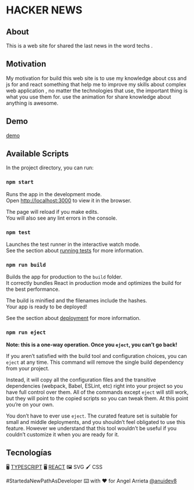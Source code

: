 # HACKER NEWS

## About

This is a web site for shared the last news in the word techs .

## Motivation

My motivation for build this web site is to use my knowledge about css and js for and react something that help me to improve my skills about complex web application , no matter the technologies that use, the important thing is what you use them for. use the animation for share knowledge about anything is awesome.

## Demo

[demo](https://621c9f25d0478d45f9bbfbc0--friendly-archimedes-d5117c.netlify.app/)

## Available Scripts

In the project directory, you can run:

### `npm start`

Runs the app in the development mode.\
Open [http://localhost:3000](http://localhost:3000) to view it in the browser.

The page will reload if you make edits.\
You will also see any lint errors in the console.

### `npm test`

Launches the test runner in the interactive watch mode.\
See the section about [running tests](https://facebook.github.io/create-react-app/docs/running-tests) for more information.

### `npm run build`

Builds the app for production to the `build` folder.\
It correctly bundles React in production mode and optimizes the build for the best performance.

The build is minified and the filenames include the hashes.\
Your app is ready to be deployed!

See the section about [deployment](https://facebook.github.io/create-react-app/docs/deployment) for more information.

### `npm run eject`

**Note: this is a one-way operation. Once you `eject`, you can’t go back!**

If you aren’t satisfied with the build tool and configuration choices, you can `eject` at any time. This command will remove the single build dependency from your project.

Instead, it will copy all the configuration files and the transitive dependencies (webpack, Babel, ESLint, etc) right into your project so you have full control over them. All of the commands except `eject` will still work, but they will point to the copied scripts so you can tweak them. At this point you’re on your own.

You don’t have to ever use `eject`. The curated feature set is suitable for small and middle deployments, and you shouldn’t feel obligated to use this feature. However we understand that this tool wouldn’t be useful if you couldn’t customize it when you are ready for it.

## Tecnologías

🖥 [TYPESCRIPT](https://www.typescriptlang.org/)
🖥 [REACT](https://es.reactjs.org/)
🖼 SVG
🖌 CSS

#StartedaNewPathAsDeveloper ⌨️ with ❤️ for Angel Arrieta [@anuidev8](https://github.com/anuidev8)
